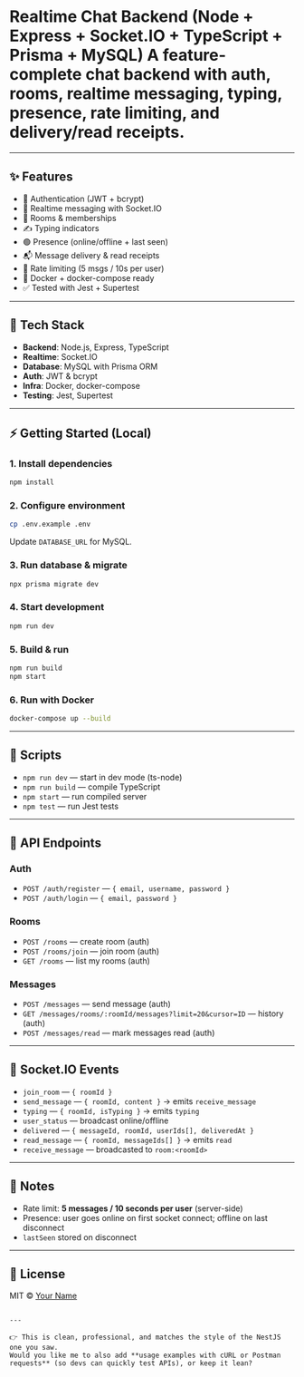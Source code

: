 # Realtime Chat Backend (Node + Express + Socket.IO + TypeScript + Prisma + MySQL) A feature-complete chat backend with auth, rooms, realtime messaging, typing, presence, rate limiting, and delivery/read receipts.
---

## ✨ Features
- 🔐 Authentication (JWT + bcrypt)
- 💬 Realtime messaging with Socket.IO
- 👥 Rooms & memberships
- ✍️ Typing indicators
- 🟢 Presence (online/offline + last seen)
- 📬 Message delivery & read receipts
- 🚦 Rate limiting (5 msgs / 10s per user)
- 🐳 Docker + docker-compose ready
- ✅ Tested with Jest + Supertest

---

## 🚀 Tech Stack
- **Backend**: Node.js, Express, TypeScript  
- **Realtime**: Socket.IO  
- **Database**: MySQL with Prisma ORM  
- **Auth**: JWT & bcrypt  
- **Infra**: Docker, docker-compose  
- **Testing**: Jest, Supertest  

---

## ⚡ Getting Started (Local)

### 1. Install dependencies
```bash
npm install
````

### 2. Configure environment

```bash
cp .env.example .env
```

Update `DATABASE_URL` for MySQL.

### 3. Run database & migrate

```bash
npx prisma migrate dev
```

### 4. Start development

```bash
npm run dev
```

### 5. Build & run

```bash
npm run build
npm start
```

### 6. Run with Docker

```bash
docker-compose up --build
```

---

## 📜 Scripts

* `npm run dev` — start in dev mode (ts-node)
* `npm run build` — compile TypeScript
* `npm start` — run compiled server
* `npm test` — run Jest tests

---

## 📡 API Endpoints

### Auth

* `POST /auth/register` — `{ email, username, password }`
* `POST /auth/login` — `{ email, password }`

### Rooms

* `POST /rooms` — create room (auth)
* `POST /rooms/join` — join room (auth)
* `GET /rooms` — list my rooms (auth)

### Messages

* `POST /messages` — send message (auth)
* `GET /messages/rooms/:roomId/messages?limit=20&cursor=ID` — history (auth)
* `POST /messages/read` — mark messages read (auth)

---

## 🔌 Socket.IO Events

* `join_room` — `{ roomId }`
* `send_message` — `{ roomId, content }` → emits `receive_message`
* `typing` — `{ roomId, isTyping }` → emits `typing`
* `user_status` — broadcast online/offline
* `delivered` — `{ messageId, roomId, userIds[], deliveredAt }`
* `read_message` — `{ roomId, messageIds[] }` → emits `read`
* `receive_message` — broadcasted to `room:<roomId>`

---

## 📘 Notes

* Rate limit: **5 messages / 10 seconds per user** (server-side)
* Presence: user goes online on first socket connect; offline on last disconnect
* `lastSeen` stored on disconnect

---

## 📝 License

MIT © [Your Name](https://github.com/yourusername)

```

---

👉 This is clean, professional, and matches the style of the NestJS one you saw.  
Would you like me to also add **usage examples with cURL or Postman requests** (so devs can quickly test APIs), or keep it lean?
```
